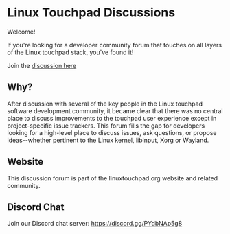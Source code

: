 # Linux Touchpad Discussions

Welcome!

If you're looking for a developer community forum that touches on all layers of the Linux touchpad stack, you've found it!

Join the [discussion here](https://github.com/linuxtouchpad/discussion/discussions)

## Why?

After discussion with several of the key people in the Linux touchpad software development community, it became clear that there was no central place to discuss improvements to the touchpad user experience except in project-specific issue trackers. This forum fills the gap for developers looking for a high-level place to discuss issues, ask questions, or propose ideas--whether pertinent to the Linux kernel, libinput, Xorg or Wayland.

## Website

This discussion forum is part of the linuxtouchpad.org website and related community.

## Discord Chat

Join our Discord chat server: https://discord.gg/PYdbNAp5g8

